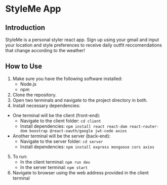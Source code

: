 # StyleMe App
## Introduction
StyleMe is a personal styler react app. Sign up using your gmail and input your location and style preferences to receive daily outfit reccomendations that change according to the weather!

## How to Use
1. Make sure you have the following software installed:
   - Node.js
   - npm
2. Clone the repository.
3. Open two terminals and navigate to the project directory in both.
4. Install necessary dependencies: 
  - One terminal will be the client (front-end):
     - Navigate to the client folder: ```cd client```
     - Install dependencies: ```npm install react react-dom react-router-dom boostrap @react-oauth/google jwt-code axios```
  - Another terminal will be the server (back-end):
     - Navigate to the server folder: ```cd server```
     - Install dependencies: ```npm install express mongoose cors axios```
5. To run:
     - In the client terminal: ```npm run dev```
     - In the server terminal: ```npm start```
6. Navigate to browser using the web address provided in the client terminal
